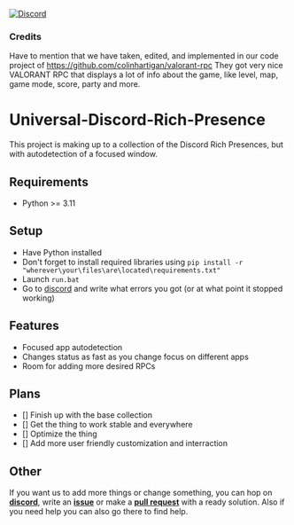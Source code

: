 <a name="top-links" />

[![Discord](https://img.shields.io/discord/1054578014593241179?style=flat&logo=discord&logoColor=ffffff&label=Discord&labelColor=0000ff&link=https%3A%2F%2Fdiscord.gg%2FdzqeXYDDmy)](https://discord.gg/dzqeXYDDmy) 

### Credits
Have to mention that we have taken, edited, and implemented in our code project of https://github.com/colinhartigan/valorant-rpc 
They got very nice VALORANT RPC that displays a lot of info about the game, like level, map, game mode, score, party and more.
# Universal-Discord-Rich-Presence
This project is making up to a collection of the Discord Rich Presences, but with autodetection of a focused window.
## Requirements
- Python >= 3.11
## Setup
- Have Python installed
- Don't forget to install required libraries using `pip install -r "wherever\your\files\are\located\requirements.txt"`
- Launch `run.bat`
- Go to [discord](https://discord.gg/dzqeXYDDmy) and write what errors you got (or at what point it stopped working)
## Features
- Focused app autodetection
- Changes status as fast as you change focus on different apps
- Room for adding more desired RPCs
## Plans
- [] Finish up with the base collection
- [] Get the thing to work stable and everywhere
- [] Optimize the thing
- [] Add more user friendly customization and interraction
## Other
If you want us to add more things or change something, you can hop on [**discord**](#top-links), write an [**issue**](https://github.com/Purple-Palm/Universal-Discord-Rich-Presence/issues) or make a [**pull request**](https://github.com/Purple-Palm/Universal-Discord-Rich-Presence/pulls) with a ready solution.
Also if you need help you can also go there to find help.

